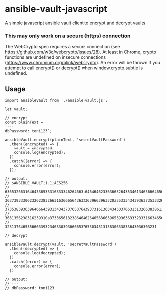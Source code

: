 # ansible-vault-javascript

A simple javascript ansible vault client to encrypt and decrypt vaults

### This may only work on a secure (https) connection
The WebCrypto spec requires a secure connection (see https://github.com/w3c/webcrypto/issues/28). At least in Chrome, crypto functions are undefined on insecure connections (https://www.chromium.org/blink/webcrypto). An error will be thrown if you attempt to call encrypt() or decrypt() when window.crypto.subtle is undefined. 

## Usage
```
import ansibleVault from './ansible-vault.js';

let vault;

// encrypt
const plainText = 
`---
dbPassword: toni123`;
  
ansibleVault.encrypt(plainText, 'secretVaultPassword')
  .then((encrypted) => {
    vault = encrypted;
    console.log(encrypted);
  })
  .catch((error) => {
    console.error(error);
  });
  
// output:
// $ANSIBLE_VAULT;1.1;AES256
// 63653266316464336533316333346264663164646462336366326435346134636664656536653233
// 3637393330623262383266316366656436323639663963320a353334343936373533326436393734
// 37353839363964666439313434373765376439373161363434303766313132663838613264313031
// 3631356238316239310a373365613238646462646563663965393636333233316634656538376531
// 32313764653566633932346330393666653765303431313830633833643036303231

// decrypt

ansibleVault.decrypt(vault, 'secretVaultPassword')
  .then((decrypted) => {
    console.log(decrypted);
  })
  .catch((error) => {
    console.error(error);
  })
  
// output:
// ---
// dbPassword: toni123
```
